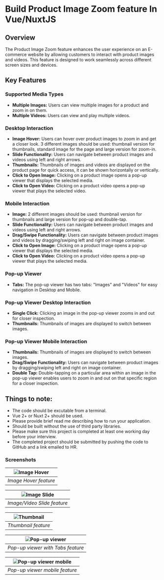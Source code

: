 # Build Product Image Zoom feature In Vue/NuxtJS

## Overview
The Product Image Zoom feature enhances the user experience on an E-commerce website by allowing customers to interact with product images and videos. This feature is designed to work seamlessly across different screen sizes and devices.

## Key Features

### Supported Media Types
- **Multiple Images:** Users can view multiple images for a product and zoom in on them.
- **Multiple Videos:** Users can view and play multiple videos.


### Desktop Interaction
- **Image Hover:** Users can hover over product images to zoom in and get a closer look. 3 different images should be used: thumbnail version for thumbnails, standard image for the page and large version for zoom-in.
- **Slide Functionality:** Users can navigate between product images and videos using left and right arrows.
- **Thumbnails:** Thumbnails of images and videos are displayed on the product page for quick access, it can be shown horizontally or vertically.
- **Click to Open Image:** Clicking on a product image opens a pop-up viewer that displays the selected media.
- **Click to Open Video:** Clicking on a product video opens a pop-up viewer that plays the selected video.


### Mobile Interaction
- **Image:** 2 different images should be used: thumbnail version for thumbnails and large version for pop-up and double-tap.
- **Slide Functionality:** Users can navigate between product images and videos using left and right arrows.
- **Drag/Swipe Functionality:** Users can navigate between product images and videos by dragging/swiping left and right on image container.
- **Click to Open Image:** Clicking on a product image opens a pop-up viewer that displays the selected media.
- **Click to Open Video:** Clicking on a product video opens a pop-up viewer that plays the selected media.


### Pop-up Viewer
- **Tabs:** The pop-up viewer has two tabs: "Images" and "Videos" for easy navigation in Desktop and Mobile.

### Pop-up Viewer Desktop Interaction
- **Single Click:** Clicking an image in the pop-up viewer zooms in and out for closer inspection.
- **Thumbnails:** Thumbnails of images are displayed to switch between images.


### Pop-up Viewer Mobile Interaction
- **Thumbnails:** Thumbnails of images are displayed to switch between images.
- **Drag/Swipe Functionality:** Users can navigate between product images by dragging/swiping left and right on image container.
- **Double Tap:** Double-tapping on a particular area within an image in the pop-up viewer enables users to zoom in and out on that specific region for a closer inspection.


## Things to note:

- The code should be excutable from a terminal.
- Vue 2+ or Nuxt 2+ should be used.
- Please provide brief read me describing how to run your application.
- Should be built without the use of third party libraries.
- Please make sure this project is completed at least one working day before your interview.
- The completed project should be submitted by pushing the code to GitHub and a link emailed to HR.


### Screenshots

| ![Image Hover](screenshots/desktop-image-hover.png "Image Hover") |
|:--:|
| *Image Hover feature* |


| ![Image Slide](screenshots/arrows.png "Image Slide") |
|:--:|
| *Image/Video Slide feature* |


| ![Thumbnail](screenshots/thumbnail.png "Thumbnail") |
|:--:|
| *Thumbnail feature* |


| ![Pop-up viewer](screenshots/popup-viewer.png "Pop-up viewer with Tabs") |
|:--:|
| *Pop-up viewer with Tabs feature* |


| ![Pop-up viewer mobile](screenshots/popup-viewer-mobile.png "Pop-up viewer mobile") |
|:--:|
| *Pop-up viewer mobile feature* |